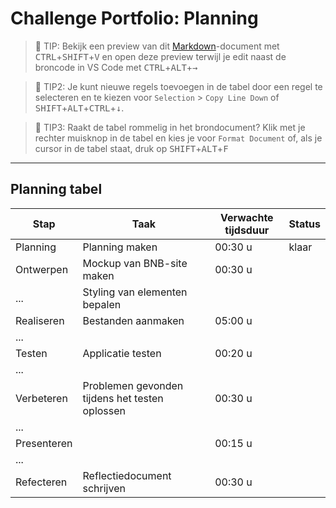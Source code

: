 # Challenge Portfolio: Planning

> :rocket: TIP: Bekijk een preview van dit [Markdown](https://guides.github.com/features/mastering-markdown/)-document met <kbd>CTRL</kbd>+<kbd>SHIFT</kbd>+<kbd>V</kbd> en open deze preview terwijl je edit naast de broncode in VS Code met <kbd>CTRL</kbd>+<kbd>ALT</kbd>+<kbd>→</kbd>

> :rocket: TIP2: Je kunt nieuwe regels toevoegen in de tabel door een regel te selecteren en te kiezen voor `Selection` > `Copy Line Down` of <kbd>SHIFT</kbd>+<kbd>ALT</kbd>+<kbd>CTRL</kbd>+<kbd>↓</kbd>. 

> :rocket: TIP3: Raakt de tabel rommelig in het brondocument? Klik met je rechter muisknop in de tabel en kies je voor `Format Document` of, als je cursor in de tabel staat, druk op <kbd>SHIFT</kbd>+<kbd>ALT</kbd>+<kbd>F</kbd>

----

## Planning tabel

| Stap        | Taak                                           | Verwachte tijdsduur | Status |
| ----------- | ---------------------------------------------- | ------------------- | ------ |
| Planning    | Planning maken                                 | 00:30 u             | klaar  |
| Ontwerpen   | Mockup van BNB-site maken                      | 00:30 u             |        |
| ...         | Styling van elementen bepalen                  |                     |        |
| Realiseren  | Bestanden aanmaken                             | 05:00 u             |        |
| ...         |                                                |                     |        |
| Testen      | Applicatie testen                              | 00:20 u             |        |
| ...         |                                                |                     |        |
| Verbeteren  | Problemen gevonden tijdens het testen oplossen | 00:30 u             |        |
| ...         |                                                |                     |        |
| Presenteren |                                                | 00:15 u             |        |
| ...         |                                                |                     |        |
| Refecteren  | Reflectiedocument schrijven                    | 00:30 u             |        |
